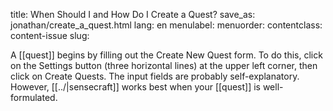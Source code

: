title: When Should I and How Do I Create a Quest?
save_as: jonathan/create_a_quest.html
lang: en
menulabel:
menuorder:
contentclass: content-issue
slug:

A [[quest]] begins by filling out the Create New Quest form. To do this, click on the Settings button (three horizontal lines) at the upper left corner, then click on Create Quests. The input fields are probably self-explanatory. However, [[../|sensecraft]] works best when your [[quest]] is well-formulated.

